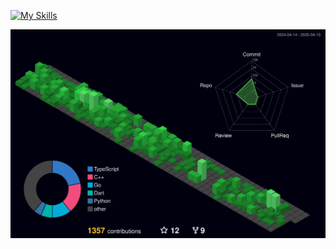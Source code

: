 [![My Skills](https://skillicons.dev/icons?i=ts,express,prisma,py,django,react,nextjs)](https://www.linkedin.com/in/leonardo-freitas-070298110/)


![](./profile-3d-contrib/profile-night-green.svg)
